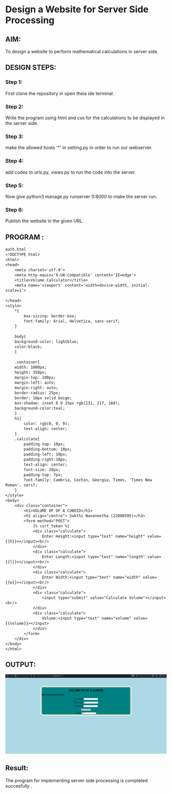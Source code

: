 # Design a Website for Server Side Processing

## AIM:
To design a website to perform mathematical calculations in server side.

## DESIGN STEPS:

### Step 1:

First clone the repository in open theia ide terminal.

### Step 2:

Write the program using html and css for the calculations to be displayed in the server side.

### Step 3:

make the allowed hosts '*' in setting.py in order to run our webserver.

### Step 4:

add codes to urls.py, views.py to run the code into the server.

### Step 5:

Now give python3 manage.py runserver 0:8000 to make the server run.

### Step 6:

Publish the website in the given URL.

## PROGRAM :
```
math.html 
<!DOCTYPE html>
<html>
<head>
    <meta charset='utf-8'>
    <meta http-equiv='X-UA-Compatible' content='IE=edge'>
    <title>Volume Calculator</title>
    <meta name='viewport' content='width=device-width, initial-scale=1'>
    
</head>
<style>
    *{
        box-sizing: border-box;
        font-family: Arial, Helvetica, sans-serif;
    }

    body{
    background-color: lightblue;
    color:black;
    }

    .container{
    width: 1080px;
    height: 350px;
    margin-top: 100px;
    margin-left: auto;
    margin-right: auto;
    border-radius: 25px;
    border: 10px solid beige;
    box-shadow: inset 0 0 15px rgb(231, 217, 160);
    background-color:teal;
    }
    h1{
        color: rgb(0, 0, 0);
        text-align: center;
    }
    .calculate{
        padding-top: 10px;
        padding-bottom: 10px;
        padding-left: 10px;
        padding-right:10px;
        text-align: center;
        font-size: 20px;
        padding-top: 7px;
        font-family: Cambria, Cochin, Georgia, Times, 'Times New Roman', serif;
    }
</style>
<body>
    <div class="container">
        <h1>VOLUME OF OF A CUBOID</h1>
        <h3 align="centre"> Sakthi Navaneetha (22008595)</h3>
        <form method="POST">
            {% csrf_token %}
            <div class="calculate"> 
                Enter Height:<input type="text" name="height" value={{h}}></input><br/>
            </div>
            <div class="calculate">
                Enter Length:<input type="text" name="length" value={{l}}></input><br/>
            </div>
            <div class="calculate">
                Enter Width:<input type="text" name="width" value={{w}}></input><br/>
            </div>
            <div class="calculate">
                <input type="submit" value="Calculate Volume"></input><br/>
            </div>
            <div class="calculate">
                Volume:<input type="text" name="volume" value={{volume}}></input>
            </div>
        </form>
    </div>
</body>
</html>
```
## OUTPUT:

![OUTPUT](./images/volume.png)



## Result:
The program for implementing server side processing is completed succesfully .
